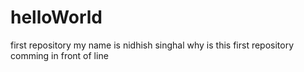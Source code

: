 # helloWorld
first repository
my name is nidhish singhal
why is this first repository comming in front of line
